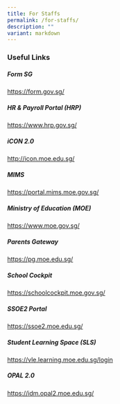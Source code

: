```yaml
---
title: For Staffs
permalink: /for-staffs/
description: ""
variant: markdown
---
```

### **Useful Links**

##### **Form SG**


[](https://form.gov.sg/)https://form.gov.sg/

##### **HR & Payroll Portal (HRP)**


[](https://www.hrp.gov.sg/)https://www.hrp.gov.sg/


##### **iCON 2.0**

[](http://icon.moe.edu.sg/)http://icon.moe.edu.sg/

##### **MIMS**

[](https://portal.mims.moe.gov.sg/)https://portal.mims.moe.gov.sg/

##### **Ministry of Education (MOE)**

[](https://portal.mims.moe.gov.sg/)https://www.moe.gov.sg/

##### **Parents Gateway**

[](https://pg.moe.edu.sg/)https://pg.moe.edu.sg/

##### **School Cockpit**

[](https://schoolcockpit.moe.gov.sg/)https://schoolcockpit.moe.gov.sg/

##### **SSOE2 Portal**

[](https://ssoe2.moe.edu.sg/)https://ssoe2.moe.edu.sg/

##### **Student Learning Space (SLS)**

[](https://vle.learning.moe.edu.sg/login)https://vle.learning.moe.edu.sg/login


##### **OPAL 2.0**

[](https://idm.opal2.moe.edu.sg/)https://idm.opal2.moe.edu.sg/